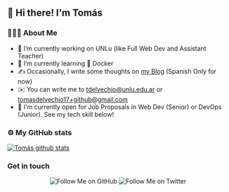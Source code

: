## 👋 Hi there! I'm Tomás

### 👨🏻‍💻 About Me

- 🔭 I’m currently working on UNLu (like Full Web Dev and Assistant Teacher)
- 🌱 I’m currently learning 🐳 Docker
- ✍️ Occasionally, I write some thoughts on [my Blog](http://tomasdelvechio.github.io/blog/) (Spanish Only for now)
- ✉️ You can write me to tdelvechio@unlu.edu.ar or tomasdelvechio17+github@gmail.com
- 👷 I'm currently open for Job Proposals in Web Dev (Senior) or DevOps (Junior). See my tech skill below!

### ⚙️ My GitHub stats

[![Tomás github stats](https://github-readme-stats.vercel.app/api?username=tomasdelvechio&count_private=true&show_icons=true&theme=solarized-dark)](https://github.com/tomasdelvechio)

### Get in touch

<p align="center">
  <img src="https://img.shields.io/github/followers/tomasdelvechio?label=Follow%20me%21&style=social" alt="Follow Me on GitHub" />
  <img src="https://img.shields.io/twitter/url?label=Follow%20Me%20on%20Tw&style=social&url=https%3A%2F%2Ftwitter.com%2Ftdelvechio" alt="Follow Me on Twitter" />
</p>


<!--
**tomasdelvechio/tomasdelvechio** is a ✨ _special_ ✨ repository because its `README.md` (this file) appears on your GitHub profile.

Here are some ideas to get you started:

- 🔭 I’m currently working on ...
- 🌱 I’m currently learning ...
- 👯 I’m looking to collaborate on ...
- 🤔 I’m looking for help with ...
- 💬 Ask me about ...
- 📫 How to reach me: ...
- 😄 Pronouns: ...
- ⚡ Fun fact: ...
-->
